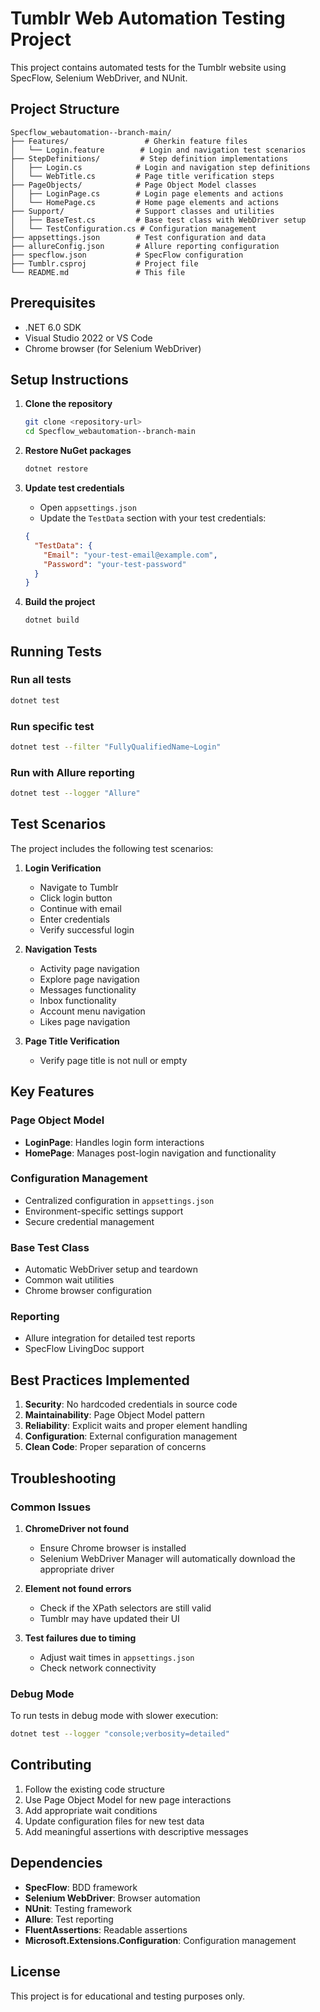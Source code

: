 # Tumblr Web Automation Testing Project

This project contains automated tests for the Tumblr website using SpecFlow, Selenium WebDriver, and NUnit.

## Project Structure

```
Specflow_webautomation--branch-main/
├── Features/                 # Gherkin feature files
│   └── Login.feature        # Login and navigation test scenarios
├── StepDefinitions/         # Step definition implementations
│   ├── Login.cs            # Login and navigation step definitions
│   └── WebTitle.cs         # Page title verification steps
├── PageObjects/            # Page Object Model classes
│   ├── LoginPage.cs        # Login page elements and actions
│   └── HomePage.cs         # Home page elements and actions
├── Support/                # Support classes and utilities
│   ├── BaseTest.cs         # Base test class with WebDriver setup
│   └── TestConfiguration.cs # Configuration management
├── appsettings.json        # Test configuration and data
├── allureConfig.json       # Allure reporting configuration
├── specflow.json           # SpecFlow configuration
├── Tumblr.csproj           # Project file
└── README.md               # This file
```

## Prerequisites

- .NET 6.0 SDK
- Visual Studio 2022 or VS Code
- Chrome browser (for Selenium WebDriver)

## Setup Instructions

1. **Clone the repository**
   ```bash
   git clone <repository-url>
   cd Specflow_webautomation--branch-main
   ```

2. **Restore NuGet packages**
   ```bash
   dotnet restore
   ```

3. **Update test credentials**
   - Open `appsettings.json`
   - Update the `TestData` section with your test credentials:
   ```json
   {
     "TestData": {
       "Email": "your-test-email@example.com",
       "Password": "your-test-password"
     }
   }
   ```

4. **Build the project**
   ```bash
   dotnet build
   ```

## Running Tests

### Run all tests
```bash
dotnet test
```

### Run specific test
```bash
dotnet test --filter "FullyQualifiedName~Login"
```

### Run with Allure reporting
```bash
dotnet test --logger "Allure"
```

## Test Scenarios

The project includes the following test scenarios:

1. **Login Verification**
   - Navigate to Tumblr
   - Click login button
   - Continue with email
   - Enter credentials
   - Verify successful login

2. **Navigation Tests**
   - Activity page navigation
   - Explore page navigation
   - Messages functionality
   - Inbox functionality
   - Account menu navigation
   - Likes page navigation

3. **Page Title Verification**
   - Verify page title is not null or empty

## Key Features

### Page Object Model
- **LoginPage**: Handles login form interactions
- **HomePage**: Manages post-login navigation and functionality

### Configuration Management
- Centralized configuration in `appsettings.json`
- Environment-specific settings support
- Secure credential management

### Base Test Class
- Automatic WebDriver setup and teardown
- Common wait utilities
- Chrome browser configuration

### Reporting
- Allure integration for detailed test reports
- SpecFlow LivingDoc support

## Best Practices Implemented

1. **Security**: No hardcoded credentials in source code
2. **Maintainability**: Page Object Model pattern
3. **Reliability**: Explicit waits and proper element handling
4. **Configuration**: External configuration management
5. **Clean Code**: Proper separation of concerns

## Troubleshooting

### Common Issues

1. **ChromeDriver not found**
   - Ensure Chrome browser is installed
   - Selenium WebDriver Manager will automatically download the appropriate driver

2. **Element not found errors**
   - Check if the XPath selectors are still valid
   - Tumblr may have updated their UI

3. **Test failures due to timing**
   - Adjust wait times in `appsettings.json`
   - Check network connectivity

### Debug Mode
To run tests in debug mode with slower execution:
```bash
dotnet test --logger "console;verbosity=detailed"
```

## Contributing

1. Follow the existing code structure
2. Use Page Object Model for new page interactions
3. Add appropriate wait conditions
4. Update configuration files for new test data
5. Add meaningful assertions with descriptive messages

## Dependencies

- **SpecFlow**: BDD framework
- **Selenium WebDriver**: Browser automation
- **NUnit**: Testing framework
- **Allure**: Test reporting
- **FluentAssertions**: Readable assertions
- **Microsoft.Extensions.Configuration**: Configuration management

## License

This project is for educational and testing purposes only. 